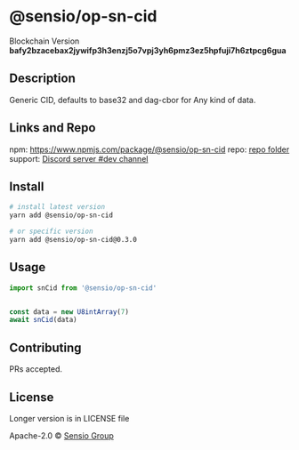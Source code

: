 
  # @sensio/op-sn-cid

  Blockchain Version **bafy2bzacebax2jywifp3h3enzj5o7vpj3yh6pmz3ez5hpfuji7h6ztpcg6gua**
  

  ## Description 
  
  Generic CID, defaults to base32 and dag-cbor for Any kind of data.
  
  ##  Links and Repo

  npm: https://www.npmjs.com/package/@sensio/op-sn-cid
  repo: [repo folder](https://gitlab.com/sensio_group/network-js/-/tree/master/operations/snCid)
  support: [Discord server #dev channel](https://discord.gg/JsdKZ5K) 

  ## Install
  
  ```sh
  # install latest version
  yarn add @sensio/op-sn-cid

  # or specific version
  yarn add @sensio/op-sn-cid@0.3.0
  ```
  
  ## Usage
  
  ```ts
  import snCid from '@sensio/op-sn-cid'


  const data = new U8intArray(7)
  await snCid(data)
  ```
  
  ## Contributing
  
  PRs accepted.
  
  ## License
  
  Longer version is in LICENSE file
  
  Apache-2.0 © [Sensio Group](https://sensio.group) 
  
